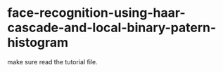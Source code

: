 # face-recognition-using-haar-cascade-and-local-binary-patern-histogram
make sure read the tutorial file.
